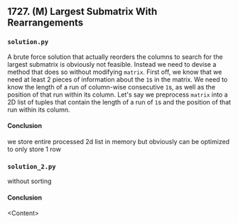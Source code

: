 ## 1727. (M) Largest Submatrix With Rearrangements

### `solution.py`
A brute force solution that actually reorders the columns to search for the largest submatrix is obviously not feasible. Instead we need to devise a method that does so without modifying `matrix`. First off, we know that we need at least 2 pieces of information about the `1`s in the matrix. We need to know the length of a run of column-wise consecutive `1`s, as well as the position of that run within its column. Let's say we preprocess `matrix` into a 2D list of tuples that contain the length of a run of `1`s and the position of that run within its column.   

#### Conclusion
we store entire processed 2d list in memory but obviously can be optimized to only store 1 row  
  

### `solution_2.py`
without sorting  

#### Conclusion
\<Content\>  
  

